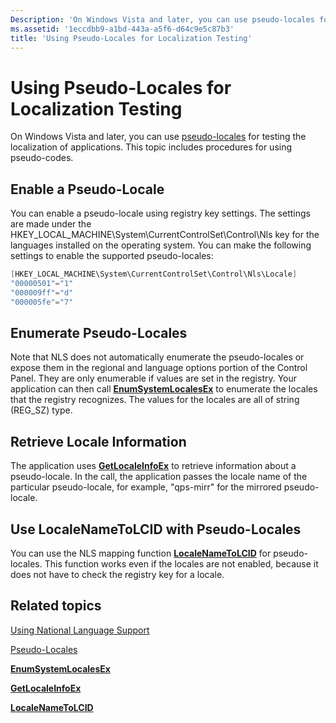 ```yaml
---
Description: 'On Windows Vista and later, you can use pseudo-locales for testing the localization of applications. This topic includes procedures for using pseudo-codes.'
ms.assetid: '1eccdbb9-a1bd-443a-a5f6-d64c9e5c87b3'
title: 'Using Pseudo-Locales for Localization Testing'
---
```


# Using Pseudo-Locales for Localization Testing

On Windows Vista and later, you can use [pseudo-locales](pseudo-locales.md) for testing the localization of applications. This topic includes procedures for using pseudo-codes.

## Enable a Pseudo-Locale

You can enable a pseudo-locale using registry key settings. The settings are made under the HKEY\_LOCAL\_MACHINE\\System\\CurrentControlSet\\Control\\Nls key for the languages installed on the operating system. You can make the following settings to enable the supported pseudo-locales:


```C++
[HKEY_LOCAL_MACHINE\System\CurrentControlSet\Control\Nls\Locale]
"00000501"="1"
"000009ff"="d"
"000005fe"="7"
```



## Enumerate Pseudo-Locales

Note that NLS does not automatically enumerate the pseudo-locales or expose them in the regional and language options portion of the Control Panel. They are only enumerable if values are set in the registry. Your application can then call [**EnumSystemLocalesEx**](enumsystemlocalesex.md) to enumerate the locales that the registry recognizes. The values for the locales are all of string (REG\_SZ) type.

## Retrieve Locale Information

The application uses [**GetLocaleInfoEx**](getlocaleinfoex.md) to retrieve information about a pseudo-locale. In the call, the application passes the locale name of the particular pseudo-locale, for example, "qps-mirr" for the mirrored pseudo-locale.

## Use LocaleNameToLCID with Pseudo-Locales

You can use the NLS mapping function [**LocaleNameToLCID**](localenametolcid.md) for pseudo-locales. This function works even if the locales are not enabled, because it does not have to check the registry key for a locale.

## Related topics

<dl> <dt>

[Using National Language Support](using-national-language-support.md)
</dt> <dt>

[Pseudo-Locales](pseudo-locales.md)
</dt> <dt>

[**EnumSystemLocalesEx**](enumsystemlocalesex.md)
</dt> <dt>

[**GetLocaleInfoEx**](getlocaleinfoex.md)
</dt> <dt>

[**LocaleNameToLCID**](localenametolcid.md)
</dt> </dl>

 

 




